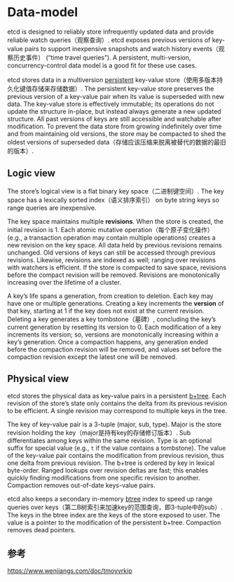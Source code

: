 # Data-model

etcd is designed to reliably store infrequently updated data and provide reliable watch queries（观察查询）. etcd exposes previous versions of key-value pairs to support inexpensive snapshots and watch history events（观察历史事件） (“time travel queries”). A persistent, multi-version, concurrency-control data model is a good fit for these use cases.

etcd stores data in a multiversion [persistent](https://en.wikipedia.org/wiki/Persistent_data_structure) key-value store（使用多版本持久化键值存储来存储数据）. The persistent key-value store preserves the previous version of a key-value pair when its value is superseded with new data. The key-value store is effectively immutable; its operations do not update the structure in-place, but instead always generate a new updated structure. All past versions of keys are still accessible and watchable after modification. To prevent the data store from growing indefinitely over time and from maintaining old versions, the store may be compacted to shed the oldest versions of superseded data（存储应该压缩来脱离被替代的数据的最旧的版本）.

## Logic view

The store’s logical view is a flat binary key space（二进制键空间）. The key space has a lexically sorted index（语义排序索引） on byte string keys so range queries are inexpensive.

The key space maintains multiple **revisions**. When the store is created, the initial revision is 1. Each atomic mutative operation（每个原子变化操作） (e.g., a transaction operation may contain multiple operations) creates a new revision on the key space. All data held by previous revisions remains unchanged. Old versions of keys can still be accessed through previous revisions. Likewise, revisions are indexed as well; ranging over revisions with watchers is efficient. If the store is compacted to save space, revisions before the compact revision will be removed. Revisions are monotonically increasing over the lifetime of a cluster.

A key’s life spans a generation, from creation to deletion. Each key may have one or multiple generations. Creating a key increments the **version** of that key, starting at 1 if the key does not exist at the current revision. Deleting a key generates a key tombstone（墓碑）, concluding the key’s current generation by resetting its version to 0. Each modification of a key increments its version; so, versions are monotonically increasing within a key’s generation. Once a compaction happens, any generation ended before the compaction revision will be removed, and values set before the compaction revision except the latest one will be removed.

## Physical view

etcd stores the physical data as key-value pairs in a persistent [b+tree](https://en.wikipedia.org/wiki/B%2B_tree). Each revision of the store’s state only contains the delta from its previous revision to be efficient. A single revision may correspond to multiple keys in the tree.

The key of key-value pair is a 3-tuple (major, sub, type). Major is the store revision holding the key（major是持有key的存储修订版本）. Sub differentiates among keys within the same revision. Type is an optional suffix for special value (e.g., `t` if the value contains a tombstone). The value of the key-value pair contains the modification from previous revision, thus one delta from previous revision. The b+tree is ordered by key in lexical byte-order. Ranged lookups over revision deltas are fast; this enables quickly finding modifications from one specific revision to another. Compaction removes out-of-date keys-value pairs.

etcd also keeps a secondary in-memory [btree](https://en.wikipedia.org/wiki/B-tree) index to speed up range queries over keys（第二B树索引来加速key的范围查询，即3-tuple中的sub）. The keys in the btree index are the keys of the store exposed to user. The value is a pointer to the modification of the persistent b+tree. Compaction removes dead pointers.

## 参考

https://www.wenjiangs.com/doc/tmoyvrkip